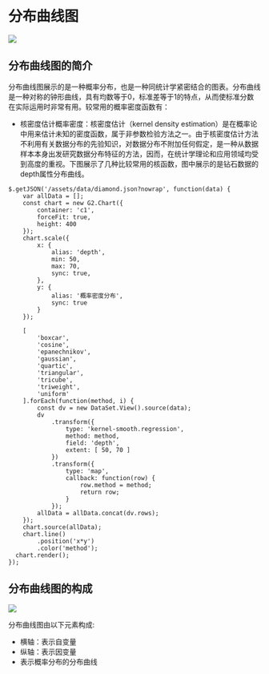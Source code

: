 <!--
title: 分布曲线图
tags:
  - distribute
-->

# 分布曲线图

<img src="https://t.alipayobjects.com/images/T1BjJkXcxgXXXXXXXX.png"/>

## 分布曲线图的简介

分布曲线图展示的是一种概率分布，也是一种同统计学紧密结合的图表。分布曲线是一种对称的钟形曲线，具有均数等于0，标准差等于1的特点，从而使标准分数在实际运用时非常有用。较常用的概率密度函数有：

- 核密度估计概率密度：核密度估计（kernel density estimation）是在概率论中用来估计未知的密度函数，属于非参数检验方法之一。由于核密度估计方法不利用有关数据分布的先验知识，对数据分布不附加任何假定，是一种从数据样本本身出发研究数据分布特征的方法，因而，在统计学理论和应用领域均受到高度的重视。下图展示了几种比较常用的核函数，图中展示的是钻石数据的depth属性分布曲线。

<div id="c1"></div>

```js-
$.getJSON('/assets/data/diamond.json?nowrap', function(data) {
    var allData = [];
    const chart = new G2.Chart({
        container: 'c1',
        forceFit: true,
        height: 400
    });
    chart.scale({
        x: {
            alias: 'depth',
            min: 50,
            max: 70,
            sync: true,
        },
        y: {
            alias: '概率密度分布',
            sync: true
        }
    });

    [
        'boxcar',
        'cosine',
        'epanechnikov',
        'gaussian',
        'quartic',
        'triangular',
        'tricube',
        'triweight',
        'uniform'
    ].forEach(function(method, i) {
        const dv = new DataSet.View().source(data);
        dv
            .transform({
                type: 'kernel-smooth.regression',
                method: method,
                field: 'depth',
                extent: [ 50, 70 ]
            })
            .transform({
                type: 'map',
                callback: function(row) {
                    row.method = method;
                    return row;
                }
            });
        allData = allData.concat(dv.rows);
    });
    chart.source(allData);
    chart.line()
        .position('x*y')
        .color('method');
  chart.render();
});
```

## 分布曲线图的构成

<img src="https://t.alipayobjects.com/images/T1AjNkXjNfXXXXXXXX.png" class="constitute-img"/>

分布曲线图由以下元素构成:

* 横轴：表示自变量
* 纵轴：表示因变量
* 表示概率分布的分布曲线

